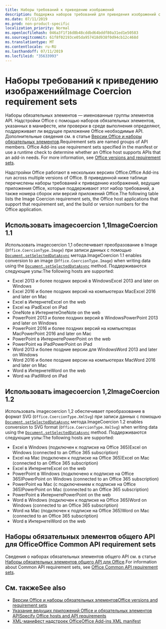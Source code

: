 ```yaml
---
title: Наборы требований к приведению изображений
description: Поддержка наборов требований для приведения изображений с надстройками Office в Excel, PowerPoint и Word.
ms.date: 07/11/2019
ms.prod: non-product-specific
localization_priority: Normal
ms.openlocfilehash: 046a3f1f16d8b48cddbd64bddf80a31ed1e50583
ms.sourcegitcommit: 61f8f02193ce05da957418d938f0d94cb12c468d
ms.translationtype: MT
ms.contentlocale: ru-RU
ms.lasthandoff: 07/11/2019
ms.locfileid: "35633993"
---
```

# <a name="image-coercion-requirement-sets"></a><span data-ttu-id="fc63a-103">Наборы требований к приведению изображений</span><span class="sxs-lookup"><span data-stu-id="fc63a-103">Image Coercion requirement sets</span></span>

<span data-ttu-id="fc63a-p101">Наборы обязательных элементов — именованные группы элементов API. Надстройки Office с помощью наборов обязательных элементов, указанных в манифесте, или проверки в среде выполнения определяют, поддерживает ли ведущее приложение Office необходимые API. Дополнительные сведения см. в статье [Версии Office и наборы обязательных элементов](/office/dev/add-ins/develop/office-versions-and-requirement-sets).</span><span class="sxs-lookup"><span data-stu-id="fc63a-p101">Requirement sets are named groups of API members. Office Add-ins use requirement sets specified in the manifest or use a runtime check to determine whether an Office host supports APIs that an add-in needs. For more information, see [Office versions and requirement sets](/office/dev/add-ins/develop/office-versions-and-requirement-sets).</span></span>

<span data-ttu-id="fc63a-107">Надстройки Office работают в нескольких версиях Office.</span><span class="sxs-lookup"><span data-stu-id="fc63a-107">Office Add-ins run across multiple versions of Office.</span></span> <span data-ttu-id="fc63a-108">В приведенной ниже таблице перечислены наборы требований к приведению изображений, ведущие приложения Office, которые поддерживают этот набор требований, а также номера сборок или версий приложений Office.</span><span class="sxs-lookup"><span data-stu-id="fc63a-108">The following table lists the Image Coercion requirement sets, the Office host applications that support that requirement set, and the build or version numbers for the Office application.</span></span>

## <a name="imagecoercion-11"></a><span data-ttu-id="fc63a-109">Использовать imagecoercion 1,1</span><span class="sxs-lookup"><span data-stu-id="fc63a-109">ImageCoercion 1.1</span></span>

<span data-ttu-id="fc63a-110">Использовать imagecoercion 1,1 обеспечивает преобразование в Image (`Office.CoercionType.Image`) при записи данных с помощью [`Document.setSelectedDataAsync`](/javascript/api/office/document#setselecteddataasync-data--options--callback-) метода.</span><span class="sxs-lookup"><span data-stu-id="fc63a-110">ImageCoercion 1.1 enables conversion to an image (`Office.CoercionType.Image`) when writing data using the [`Document.setSelectedDataAsync`](/javascript/api/office/document#setselecteddataasync-data--options--callback-) method.</span></span> <span data-ttu-id="fc63a-111">Поддерживаются следующие узлы:</span><span class="sxs-lookup"><span data-stu-id="fc63a-111">The following hosts are supported:</span></span>

- <span data-ttu-id="fc63a-112">Excel 2013 и более поздних версий в Windows</span><span class="sxs-lookup"><span data-stu-id="fc63a-112">Excel 2013 and later on Windows</span></span>
- <span data-ttu-id="fc63a-113">Excel 2016 и более поздних версий на компьютерах Mac</span><span class="sxs-lookup"><span data-stu-id="fc63a-113">Excel 2016 and later on Mac</span></span>
- <span data-ttu-id="fc63a-114">Excel в Интернете</span><span class="sxs-lookup"><span data-stu-id="fc63a-114">Excel on the web</span></span>
- <span data-ttu-id="fc63a-115">Excel на iPad</span><span class="sxs-lookup"><span data-stu-id="fc63a-115">Excel on iPad</span></span>
- <span data-ttu-id="fc63a-116">OneNote в Интернете</span><span class="sxs-lookup"><span data-stu-id="fc63a-116">OneNote on the web</span></span>
- <span data-ttu-id="fc63a-117">PowerPoint 2013 и более поздних версий в Windows</span><span class="sxs-lookup"><span data-stu-id="fc63a-117">PowerPoint 2013 and later on Windows</span></span>
- <span data-ttu-id="fc63a-118">PowerPoint 2016 и более поздних версий на компьютерах Mac</span><span class="sxs-lookup"><span data-stu-id="fc63a-118">PowerPoint 2016 and later on Mac</span></span>
- <span data-ttu-id="fc63a-119">PowerPoint в Интернете</span><span class="sxs-lookup"><span data-stu-id="fc63a-119">PowerPoint on the web</span></span>
- <span data-ttu-id="fc63a-120">PowerPoint на iPad</span><span class="sxs-lookup"><span data-stu-id="fc63a-120">PowerPoint on iPad</span></span>
- <span data-ttu-id="fc63a-121">Word 2013 и более поздние версии для Windows</span><span class="sxs-lookup"><span data-stu-id="fc63a-121">Word 2013 and later on Windows</span></span>
- <span data-ttu-id="fc63a-122">Word 2016 и более поздние версии на компьютерах Mac</span><span class="sxs-lookup"><span data-stu-id="fc63a-122">Word 2016 and later on Mac</span></span>
- <span data-ttu-id="fc63a-123">Word в Интернете</span><span class="sxs-lookup"><span data-stu-id="fc63a-123">Word on the web</span></span>
- <span data-ttu-id="fc63a-124">Word на iPad</span><span class="sxs-lookup"><span data-stu-id="fc63a-124">Word on iPad</span></span>

## <a name="imagecoercion-12"></a><span data-ttu-id="fc63a-125">Использовать imagecoercion 1,2</span><span class="sxs-lookup"><span data-stu-id="fc63a-125">ImageCoercion 1.2</span></span>

<span data-ttu-id="fc63a-126">Использовать imagecoercion 1,2 обеспечивает преобразование в формат SVG (`Office.CoercionType.XmlSvg`) при записи данных с помощью [`Document.setSelectedDataAsync`](/javascript/api/office/document#setselecteddataasync-data--options--callback-) метода.</span><span class="sxs-lookup"><span data-stu-id="fc63a-126">ImageCoercion 1.2 enables conversion to SVG format (`Office.CoercionType.XmlSvg`) when writing data using the [`Document.setSelectedDataAsync`](/javascript/api/office/document#setselecteddataasync-data--options--callback-) method.</span></span> <span data-ttu-id="fc63a-127">Поддерживаются следующие узлы:</span><span class="sxs-lookup"><span data-stu-id="fc63a-127">The following hosts are supported:</span></span>

- <span data-ttu-id="fc63a-128">Excel в Windows (подключен к подписке на Office 365)</span><span class="sxs-lookup"><span data-stu-id="fc63a-128">Excel on Windows (connected to an Office 365 subscription)</span></span>
- <span data-ttu-id="fc63a-129">Excel на Mac (подключен к подписке на Office 365)</span><span class="sxs-lookup"><span data-stu-id="fc63a-129">Excel on Mac (connected to an Office 365 subscription)</span></span>
- <span data-ttu-id="fc63a-130">Excel в Интернете</span><span class="sxs-lookup"><span data-stu-id="fc63a-130">Excel on the web</span></span>
- <span data-ttu-id="fc63a-131">PowerPoint в Windows (подключено к подписке на Office 365)</span><span class="sxs-lookup"><span data-stu-id="fc63a-131">PowerPoint on Windows (connected to an Office 365 subscription)</span></span>
- <span data-ttu-id="fc63a-132">PowerPoint на Mac (с подключением к подписке на Office 365)</span><span class="sxs-lookup"><span data-stu-id="fc63a-132">PowerPoint on Mac (connected to an Office 365 subscription)</span></span>
- <span data-ttu-id="fc63a-133">PowerPoint в Интернете</span><span class="sxs-lookup"><span data-stu-id="fc63a-133">PowerPoint on the web</span></span>
- <span data-ttu-id="fc63a-134">Word в Windows (подключен к подписке на Office 365)</span><span class="sxs-lookup"><span data-stu-id="fc63a-134">Word on Windows (connected to an Office 365 subscription)</span></span>
- <span data-ttu-id="fc63a-135">Word на Mac (подключен к подписке на Office 365)</span><span class="sxs-lookup"><span data-stu-id="fc63a-135">Word on Mac (connected to an Office 365 subscription)</span></span>
- <span data-ttu-id="fc63a-136">Word в Интернете</span><span class="sxs-lookup"><span data-stu-id="fc63a-136">Word on the web</span></span>

## <a name="office-common-api-requirement-sets"></a><span data-ttu-id="fc63a-137">Наборы обязательных элементов общего API для Office</span><span class="sxs-lookup"><span data-stu-id="fc63a-137">Office Common API requirement sets</span></span>

<span data-ttu-id="fc63a-138">Сведения о наборах обязательных элементов общего API см. в статье [Наборы обязательных элементов общего API для Office](office-add-in-requirement-sets.md).</span><span class="sxs-lookup"><span data-stu-id="fc63a-138">For information about Common API requirement sets, see [Office Common API requirement sets](office-add-in-requirement-sets.md).</span></span>

## <a name="see-also"></a><span data-ttu-id="fc63a-139">См. также</span><span class="sxs-lookup"><span data-stu-id="fc63a-139">See also</span></span>

- [<span data-ttu-id="fc63a-140">Версии Office и наборы обязательных элементов</span><span class="sxs-lookup"><span data-stu-id="fc63a-140">Office versions and requirement sets</span></span>](/office/dev/add-ins/develop/office-versions-and-requirement-sets)
- [<span data-ttu-id="fc63a-141">Указание ведущих приложений Office и обязательных элементов API</span><span class="sxs-lookup"><span data-stu-id="fc63a-141">Specify Office hosts and API requirements</span></span>](/office/dev/add-ins/develop/specify-office-hosts-and-api-requirements)
- [<span data-ttu-id="fc63a-142">XML-манифест надстроек Office</span><span class="sxs-lookup"><span data-stu-id="fc63a-142">Office Add-ins XML manifest</span></span>](/office/dev/add-ins/develop/add-in-manifests)

